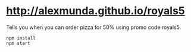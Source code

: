 # http://alexmunda.github.io/royals5
Tells you when you can order pizza for 50% using promo code royals5.

```
npm install
npm start
```
